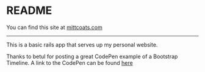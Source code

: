# README

You can find this site at [mittcoats.com](https://www.mittcoats.com)

***

This is a basic rails app that serves up my personal website.

Thanks to betul for posting a great CodePen example of a Bootstrap Timeline. A
link to the CodePen can be found [here](https://codepen.io/bsngr/pen/Ifvbi/)
